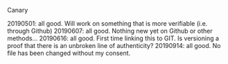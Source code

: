 Canary

20190501: all good. Will work on something that is more verifiable (i.e. through Github)
20190607: all good. Nothing new yet on Github or other methods…
20190616: all good. First time linking this to GIT. Is versioning a proof that there is an unbroken line of authenticity?
20190914: all good. No file has been changed without my consent.
